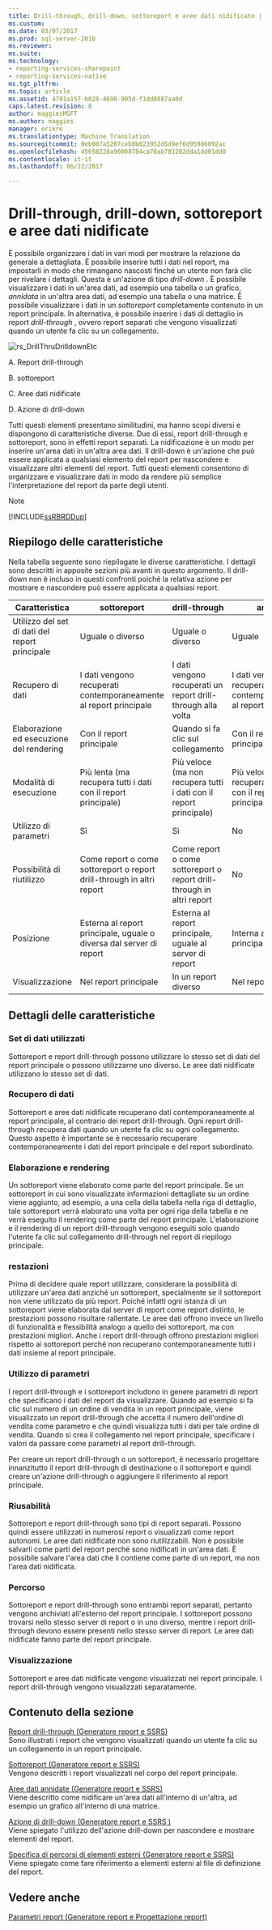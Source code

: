 ```yaml
---
title: Drill-through, drill-down, sottoreport e aree dati nidificate | Documenti Microsoft
ms.custom: 
ms.date: 03/07/2017
ms.prod: sql-server-2016
ms.reviewer: 
ms.suite: 
ms.technology:
- reporting-services-sharepoint
- reporting-services-native
ms.tgt_pltfrm: 
ms.topic: article
ms.assetid: 4791a157-b028-4698-905d-f1dd0887aa0d
caps.latest.revision: 8
author: maggiesMSFT
ms.author: maggies
manager: erikre
ms.translationtype: Machine Translation
ms.sourcegitcommit: 0eb007a5207ceb0b023952d5d9ef6d95986092ac
ms.openlocfilehash: 45658226a90008784ca76ab781282dda1dd01dd0
ms.contentlocale: it-it
ms.lasthandoff: 06/22/2017

---
```

# <a name="drillthrough-drilldown-subreports-and-nested-data-regions"></a>Drill-through, drill-down, sottoreport e aree dati nidificate
  È possibile organizzare i dati in vari modi per mostrare la relazione da generale a dettagliata.  È possibile inserire tutti i dati nel report, ma impostarli in modo che rimangano nascosti finché un utente non farà clic per rivelare i dettagli. Questa è un'azione di tipo *drill-down* . È possibile visualizzare i dati in un'area dati, ad esempio una tabella o un grafico, *annidata* in un'altra area dati, ad esempio una tabella o una matrice. È possibile visualizzare i dati in un *sottoreport* completamente contenuto in un report principale. In alternativa, è possibile inserire i dati di dettaglio in report *drill-through* , ovvero report separati che vengono visualizzati quando un utente fa clic su un collegamento.  
  
 ![rs_DrillThruDrilldownEtc](../../reporting-services/report-design/media/rs-drillthrudrilldownetc.gif "rs_DrillThruDrilldownEtc")  
  
 A. Report drill-through  
  
 B. sottoreport  
  
 C. Aree dati nidificate  
  
 D. Azione di drill-down  
  
 Tutti questi elementi presentano similitudini, ma hanno scopi diversi e dispongono di caratteristiche diverse. Due di essi, report drill-through e sottoreport, sono in effetti report separati. La nidificazione è un modo per inserire un'area dati in un'altra area dati. Il drill-down è un'azione che può essere applicata a qualsiasi elemento del report per nascondere e visualizzare altri elementi del report. Tutti questi elementi consentono di organizzare e visualizzare dati in modo da rendere più semplice l'interpretazione del report da parte degli utenti.  
  
> [!NOTE]  
>  [!INCLUDE[ssRBRDDup](../../includes/ssrbrddup-md.md)]  
  
##  <a name="SummaryCharacteristics"></a> Riepilogo delle caratteristiche  
 Nella tabella seguente sono riepilogate le diverse caratteristiche. I dettagli sono descritti in apposite sezioni più avanti in questo argomento. Il drill-down non è incluso in questi confronti poiché la relativa azione per mostrare e nascondere può essere applicata a qualsiasi report.  
  
|Caratteristica|sottoreport|drill-through|annidata|  
|-----------|---------------|------------------|------------|  
|Utilizzo del set di dati del report principale|Uguale o diverso|Uguale o diverso|Uguale|  
|Recupero di dati|I dati vengono recuperati contemporaneamente al report principale|I dati vengono recuperati un report drill-through alla volta|I dati vengono tutti recuperati contemporaneamente al report principale|  
|Elaborazione ed esecuzione del rendering|Con il report principale|Quando si fa clic sul collegamento|Con il report principale|  
|Modalità di esecuzione|Più lenta (ma recupera tutti i dati con il report principale)|Più veloce (ma non recupera tutti i dati con il report principale)|Più veloce (e recupera tutti i dati con il report principale)|  
|Utilizzo di parametri|Sì|Sì|No|  
|Possibilità di riutilizzo|Come report o come sottoreport o report drill-through in altri report|Come report o come sottoreport o report drill-through in altri report|No|  
|Posizione|Esterna al report principale, uguale o diversa dal server di report|Esterna al report principale, uguale al server di report|Interna al report principale|  
|Visualizzazione|Nel report principale|In un report diverso|Nel report principale|  
  
  
##  <a name="Details"></a> Dettagli delle caratteristiche  
  
###  <a name="Datasets"></a> Set di dati utilizzati  
 Sottoreport e report drill-through possono utilizzare lo stesso set di dati del report principale o possono utilizzarne uno diverso. Le aree dati nidificate utilizzano lo stesso set di dati.  
  
###  <a name="RetrieveData"></a> Recupero di dati  
 Sottoreport e aree dati nidificate recuperano dati contemporaneamente al report principale, al contrario dei report drill-through. Ogni report drill-through recupera dati quando un utente fa clic su ogni collegamento. Questo aspetto è importante se è necessario recuperare contemporaneamente i dati del report principale e del report subordinato.  
  
###  <a name="ProcessRender"></a> Elaborazione e rendering  
 Un sottoreport viene elaborato come parte del report principale. Se un sottoreport in cui sono visualizzate informazioni dettagliate su un ordine viene aggiunto, ad esempio, a una cella della tabella nella riga di dettaglio, tale sottoreport verrà elaborato una volta per ogni riga della tabella e ne verrà eseguito il rendering come parte del report principale. L'elaborazione e il rendering di un report drill-through vengono eseguiti solo quando l'utente fa clic sul collegamento drill-through nel report di riepilogo principale.  
  
###  <a name="Performance"></a> restazioni  
 Prima di decidere quale report utilizzare, considerare la possibilità di utilizzare un'area dati anziché un sottoreport, specialmente se il sottoreport non viene utilizzato da più report. Poiché infatti ogni istanza di un sottoreport viene elaborata dal server di report come report distinto, le prestazioni possono risultare rallentate. Le aree dati offrono invece un livello di funzionalità e flessibilità analogo a quello dei sottoreport, ma con prestazioni migliori. Anche i report drill-through offrono prestazioni migliori rispetto ai sottoreport perché non recuperano contemporaneamente tutti i dati insieme al report principale.  
  
###  <a name="Parameters"></a> Utilizzo di parametri  
 I report drill-through e i sottoreport includono in genere parametri di report che specificano i dati del report da visualizzare. Quando ad esempio si fa clic sul numero di un ordine di vendita in un report principale, viene visualizzato un report drill-through che accetta il numero dell'ordine di vendita come parametro e che quindi visualizza tutti i dati per tale ordine di vendita. Quando si crea il collegamento nel report principale, specificare i valori da passare come parametri al report drill-through.  
  
 Per creare un report drill-through o un sottoreport, è necessario progettare innanzitutto il report drill-through di destinazione o il sottoreport e quindi creare un'azione drill-through o aggiungere il riferimento al report principale.  
  
###  <a name="Reusability"></a> Riusabilità  
 Sottoreport e report drill-through sono tipi di report separati. Possono quindi essere utilizzati in numerosi report o visualizzati come report autonomi. Le aree dati nidificate non sono riutilizzabili. Non è possibile salvarli come parti del report perché sono nidificati in un'area dati. È possibile salvare l'area dati che li contiene come parte di un report, ma non l'area dati nidificata.  
  
###  <a name="Location"></a> Percorso  
 Sottoreport e report drill-through sono entrambi report separati, pertanto vengono archiviati all'esterno del report principale. I sottoreport possono trovarsi nello stesso server di report o in uno diverso, mentre i report drill-through devono essere presenti nello stesso server di report. Le aree dati nidificate fanno parte del report principale.  
  
###  <a name="Display"></a> Visualizzazione  
 Sottoreport e aree dati nidificate vengono visualizzati nel report principale. I report drill-through vengono visualizzati separatamente.  
  
  
##  <a name="InThisSection"></a> Contenuto della sezione  
 [Report drill-through &#40;Generatore report e SSRS&#41;](../../reporting-services/report-design/drillthrough-reports-report-builder-and-ssrs.md)  
 Sono illustrati i report che vengono visualizzati quando un utente fa clic su un collegamento in un report principale.  
  
 [Sottoreport &#40;Generatore report e SSRS&#41;](../../reporting-services/report-design/subreports-report-builder-and-ssrs.md)  
 Vengono descritti i report visualizzati nel corpo del report principale.  
  
 [Aree dati annidate &#40;Generatore report e SSRS&#41;](../../reporting-services/report-design/nested-data-regions-report-builder-and-ssrs.md)  
 Viene descritto come nidificare un'area dati all'interno di un'altra, ad esempio un grafico all'interno di una matrice.  
  
 [Azione di drill-down &#40;Generatore report e SSRS &#41;](../../reporting-services/report-design/drilldown-action-report-builder-and-ssrs.md)  
 Viene spiegato l'utilizzo dell'azione drill-down per nascondere e mostrare elementi del report.  
  
 [Specifica di percorsi di elementi esterni &#40;Generatore report e SSRS&#41;](../../reporting-services/report-design/specifying-paths-to-external-items-report-builder-and-ssrs.md)  
 Viene spiegato come fare riferimento a elementi esterni al file di definizione del report.  
  
## <a name="see-also"></a>Vedere anche  
 [Parametri report &#40;Generatore report e Progettazione report&#41;](../../reporting-services/report-design/report-parameters-report-builder-and-report-designer.md)  
  
  
